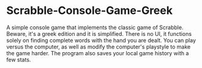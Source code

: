 # Scrabble-Console-Game-Greek
A simple console game that implements the classic game of Scrabble. Beware, it's a greek edition and it is simplified. There is no UI, it functions solely on finding complete words with the hand you are dealt. You can play versus the computer, as well as modify the computer's playstyle to make the game harder. The program also saves your local game history with a few stats.
